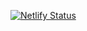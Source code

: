 [![Netlify Status](https://api.netlify.com/api/v1/badges/f20078b3-e570-4100-95ce-19b3230d5891/deploy-status)](https://app.netlify.com/sites/academyparkpeds/deploys)